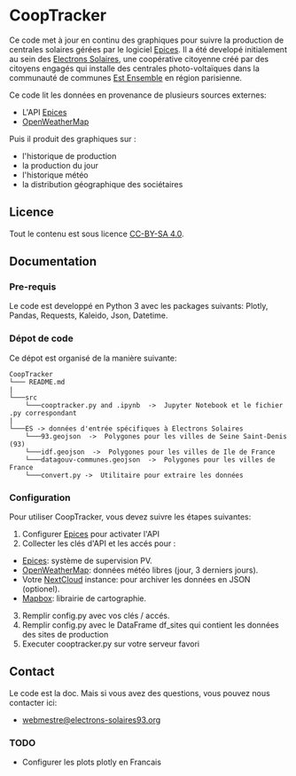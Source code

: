 # CoopTracker 
Ce code met à jour en continu des graphiques pour suivre la production de centrales solaires gérées par le logiciel [Epices](https://www.epices-energie.fr/fr/). Il a été developé initialement au sein des [Electrons Solaires](https://www.electrons-solaires93.org), une coopérative citoyenne créé par des citoyens engagés qui installe des centrales photo-voltaïques dans la communauté de communes [Est Ensemble](https://www.est-ensemble.fr) en région parisienne. 

Ce code lit les données en provenance de plusieurs sources externes:
- L'API [Epices](https://www.epices-energie.fr/fr/) 
- [OpenWeatherMap](https://openweathermap.org)

Puis il produit des graphiques sur :
- l'historique de production 
- la production du jour
- l'historique météo 
- la distribution géographique des sociétaires

## Licence
Tout le contenu est sous licence [CC-BY-SA 4.0](https://creativecommons.org/licenses/by-sa/4.0/).

## Documentation
### Pre-requis
Le code est developpé en Python 3 avec les packages suivants: Plotly, Pandas, Requests, Kaleido, Json, Datetime. 

### Dépot de code
Ce dépot est organisé de la manière suivante:

```
CoopTracker
└─── README.md
|
└───src
    └───cooptracker.py and .ipynb  ->  Jupyter Notebook et le fichier .py correspondant
|
└───ES -> données d'entrée spécifiques à Electrons Solaires
    └───93.geojson  ->  Polygones pour les villes de Seine Saint-Denis (93)
    └───idf.geojson  ->  Polygones pour les villes de Ile de France    
    └───datagouv-communes.geojson  ->  Polygones pour les villes de France
    └───convert.py ->  Utilitaire pour extraire les données
```

### Configuration
Pour utiliser CoopTracker, vous devez suivre les étapes suivantes:
 1. Configurer [Epices](https://www.epices-energie.fr/fr/) pour activater l'API
 2. Collecter les clés d'API et les accés pour :
- [Epices](https://www.epices-energie.fr/fr/): système de supervision PV.  
- [OpenWeatherMap](https://openweathermap.org): données météo libres (jour,  3 derniers jours).  
- Votre [NextCloud](https://nextcloud.com) instance: pour archiver les données en JSON (optionel).
- [Mapbox](https://www.mapbox.com): librairie de cartographie. 
 3. Remplir config.py avec vos clés / accés. 
 4. Remplir config.py avec le DataFrame df_sites qui contient les données des sites de production
 5. Executer cooptracker.py sur votre serveur favori 

## Contact
Le code est la doc. Mais si vous avez des questions, vous pouvez nous contacter ici:
- webmestre@electrons-solaires93.org

### TODO

- Configurer les plots plotly en Francais
